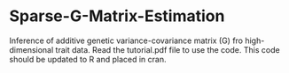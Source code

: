 # Sparse-G-Matrix-Estimation
Inference of additive genetic variance-covariance matrix (G) fro high-dimensional trait data. 
Read the tutorial.pdf file to use the code.
This code should be updated to R and placed in cran.
